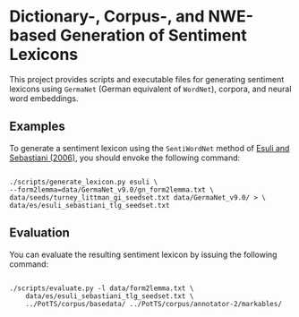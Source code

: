 Dictionary-, Corpus-, and NWE-based Generation of Sentiment Lexicons
====================================================================

This project provides scripts and executable files for generating
sentiment lexicons using `GermaNet` (German equivalent of `WordNet`),
corpora, and neural word embeddings.

Examples
--------

To generate a sentiment lexicon using the `SentiWordNet` method of
[Esuli and Sebastiani (2006)](http://ontotext.fbk.eu/Publications/sentiWN-TR.pdf),
you should envoke the following command:

```shell

./scripts/generate_lexicon.py esuli \
--form2lemma=data/GermaNet_v9.0/gn_form2lemma.txt \
data/seeds/turney_littman_gi_seedset.txt data/GermaNet_v9.0/ > \
data/es/esuli_sebastiani_tlg_seedset.txt

```

Evaluation
----------

You can evaluate the resulting sentiment lexicon by issuing the
following command:

```shell

./scripts/evaluate.py -l data/form2lemma.txt \
	data/es/esuli_sebastiani_tlg_seedset.txt \
	../PotTS/corpus/basedata/ ../PotTS/corpus/annotator-2/markables/

```
